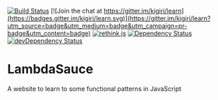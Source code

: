 [![Build Status](https://travis-ci.org/kigiri/learn.svg?branch=master)](https://travis-ci.org/kigiri/learn)
[![Join the chat at https://gitter.im/kigiri/learn](https://badges.gitter.im/kigiri/learn.svg)](https://gitter.im/kigiri/learn?utm_source=badge&utm_medium=badge&utm_campaign=pr-badge&utm_content=badge)
[![rethink.js](https://img.shields.io/badge/rethink-js-yellow.svg)](https://github.com/rethinkjs/manifest)
[![Dependency Status](https://david-dm.org/kigiri/learn.svg)](https://david-dm.org/kigiri/learn)
[![devDependency Status](https://david-dm.org/kigiri/learn/dev-status.svg)](https://david-dm.org/kigiri/learn#info=devDependencies)

LambdaSauce
===========

A website to learn to some functional patterns in JavaScript
